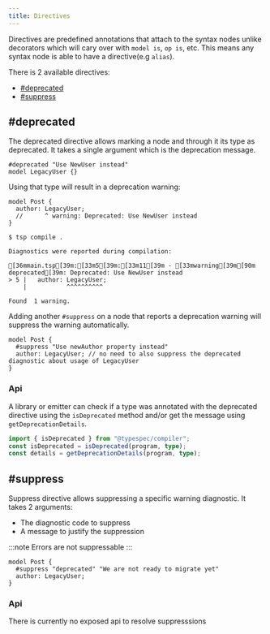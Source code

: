 ```yaml
---
title: Directives
---
```


Directives are predefined annotations that attach to the syntax nodes unlike decorators which will cary over with `model is`, `op is`, etc. This means any syntax node is able to have a directive(e.g `alias`).

There is 2 available directives:

- [#deprecated](#deprecated)
- [#suppress](#suppress)

## #deprecated

The deprecated directive allows marking a node and through it its type as deprecated. It takes a single argument which is the deprecation message.

```tsp
#deprecated "Use NewUser instead"
model LegacyUser {}
```

Using that type will result in a deprecation warning:

```tsp
model Post {
  author: LegacyUser;
  //      ^ warning: Deprecated: Use NewUser instead
}
```

<!-- cspell:disable -->

```ansi frame="terminal"
$ tsp compile .

Diagnostics were reported during compilation:

[36mmain.tsp[39m:[33m5[39m:[33m11[39m - [33mwarning[39m[90m deprecated[39m: Deprecated: Use NewUser instead
> 5 |   author: LegacyUser;
    |           ^^^^^^^^^^

Found  1 warning.
```

<!-- cspell:enable -->

Adding another `#suppress` on a node that reports a deprecation warning will suppress the warning automatically.

```tsp
model Post {
  #suppress "Use newAuthor property instead"
  author: LegacyUser; // no need to also suppress the deprecated diagnostic about usage of LegacyUser
}
```

### Api

A library or emitter can check if a type was annotated with the deprecated directive using the `isDeprecated` method and/or get the message using `getDeprecationDetails`.

```ts
import { isDeprecated } from "@typespec/compiler";
const isDeprecated = isDeprecated(program, type);
const details = getDeprecationDetails(program, type);
```

## #suppress

Suppress directive allows suppressing a specific warning diagnostic. It takes 2 arguments:

- The diagnostic code to suppress
- A message to justify the suppression

:::note
Errors are not suppressable
:::

```tsp
model Post {
  #suppress "deprecated" "We are not ready to migrate yet"
  author: LegacyUser;
}
```

### Api

There is currently no exposed api to resolve suppresssions
